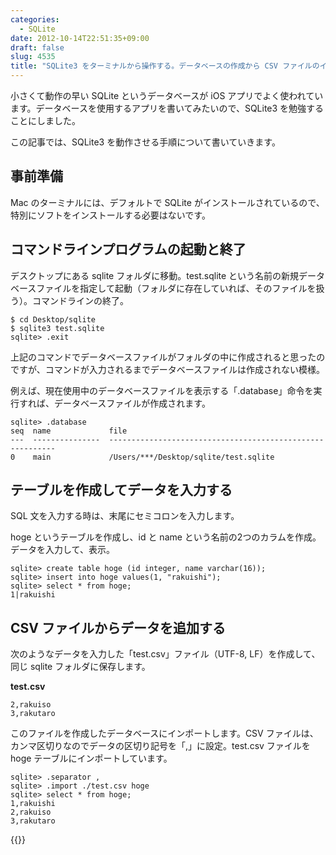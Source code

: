 ```yaml
---
categories:
  - SQLite
date: 2012-10-14T22:51:35+09:00
draft: false
slug: 4535
title: "SQLite3 をターミナルから操作する。データベースの作成から CSV ファイルのインポートまで"
---
```


小さくて動作の早い SQLite というデータベースが iOS アプリでよく使われています。データベースを使用するアプリを書いてみたいので、SQLite3 を勉強することにしました。

この記事では、SQLite3 を動作させる手順について書いていきます。

## 事前準備

Mac のターミナルには、デフォルトで SQLite がインストールされているので、特別にソフトをインストールする必要はないです。

## コマンドラインプログラムの起動と終了

デスクトップにある sqlite フォルダに移動。test.sqlite という名前の新規データベースファイルを指定して起動（フォルダに存在していれば、そのファイルを扱う）。コマンドラインの終了。

```
$ cd Desktop/sqlite
$ sqlite3 test.sqlite
sqlite> .exit
```

上記のコマンドでデータベースファイルがフォルダの中に作成されると思ったのですが、コマンドが入力されるまでデータベースファイルは作成されない模様。

例えば、現在使用中のデータベースファイルを表示する「.database」命令を実行すれば、データベースファイルが作成されます。

```
sqlite> .database
seq  name             file                                                      
---  ---------------  ----------------------------------------------------------
0    main             /Users/***/Desktop/sqlite/test.sqlite 
```

## テーブルを作成してデータを入力する

SQL 文を入力する時は、末尾にセミコロンを入力します。

hoge というテーブルを作成し、id と name という名前の2つのカラムを作成。データを入力して、表示。

```
sqlite> create table hoge (id integer, name varchar(16));
sqlite> insert into hoge values(1, "rakuishi");
sqlite> select * from hoge;
1|rakuishi
```

## CSV ファイルからデータを追加する

次のようなデータを入力した「test.csv」ファイル（UTF-8, LF）を作成して、同じ sqlite フォルダに保存します。

**test.csv**
```
2,rakuiso
3,rakutaro
```

このファイルを作成したデータベースにインポートします。CSV ファイルは、カンマ区切りなのでデータの区切り記号を「,」に設定。test.csv ファイルを hoge テーブルにインポートしています。

```
sqlite> .separator ,
sqlite> .import ./test.csv hoge
sqlite> select * from hoge;
1,rakuishi
2,rakuiso
3,rakutaro
```

{{<amazon id="4797354739" title="新標準SQLite (オープンソースRDBMSシリーズ)" src="http://ecx.images-amazon.com/images/I/51w28k89iJL._SL160_.jpg">}}
